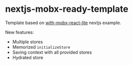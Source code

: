 # nextjs-mobx-ready-template

Template based on [with-mobx-react-lite](https://github.com/vercel/next.js/tree/canary/examples/with-mobx-react-lite) nextjs example.

New features:
- Multiple stores
- Memorized `initializeStore`
- Saving context with all provided stores
- Hydrated store